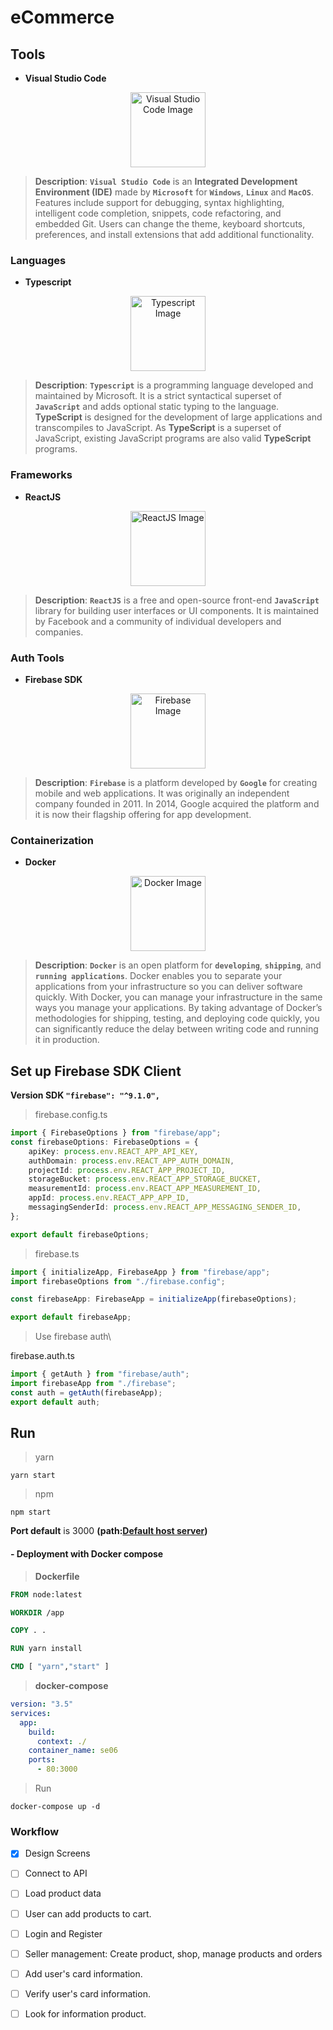 # __eCommerce__

## __Tools__

* __Visual Studio Code__

<p align="center">
    <img src="https://cdn.icon-icons.com/icons2/2107/PNG/512/file_type_vscode_icon_130084.png" alt="Visual Studio Code Image" height="120px">
<p>

> __Description__: __`Visual Studio Code`__ is an __Integrated Development Environment (IDE)__ made by __`Microsoft`__ for __`Windows`__, __`Linux`__ and __`MacOS`__. Features include support for debugging, syntax highlighting, intelligent code completion, snippets, code refactoring, and embedded Git. Users can change the theme, keyboard shortcuts, preferences, and install extensions that add additional functionality.

### __Languages__

* __Typescript__

<p align="center">
    <img src="https://iconape.com/wp-content/png_logo_vector/typescript.png" alt="Typescript Image" height="120px">
<p>

> __Description__: __`Typescript`__ is a programming language developed and maintained by Microsoft. It is a strict syntactical superset of __`JavaScript`__ and adds optional static typing to the language. __TypeScript__ is designed for the development of large applications and transcompiles to JavaScript. As __TypeScript__ is a superset of JavaScript, existing JavaScript programs are also valid __TypeScript__ programs.

### __Frameworks__

* __ReactJS__

<p align="center">
    <img src="https://icon-library.com/images/react-icon/react-icon-0.jpg"alt="ReactJS Image" height="120px">
<p>

> __Description__: __`ReactJS`__ is a free and open-source front-end __`JavaScript`__ library for building user interfaces or UI components. It is maintained by Facebook and a community of individual developers and companies.

### __Auth Tools__

* __Firebase SDK__

<p align="center">
    <img src="https://cdn.iconscout.com/icon/free/png-256/firebase-1-282796.png"alt="Firebase Image" height="120px">
<p>

> __Description__: __`Firebase`__ is a platform developed by __`Google`__ for creating mobile and web applications. It was originally an independent company founded in 2011. In 2014, Google acquired the platform and it is now their flagship offering for app development.

### __Containerization__

* __Docker__

<p align="center">
    <img src="https://www.docker.com/sites/default/files/d8/2019-07/Moby-logo.png"alt="Docker Image" height="120px">
<p>

> __Description__: __`Docker`__ is an open platform for __`developing`__, __`shipping`__, and __`running applications`__. Docker enables you to separate your applications from your infrastructure so you can deliver software quickly. With Docker, you can manage your infrastructure in the same ways you manage your applications. By taking advantage of Docker’s methodologies for shipping, testing, and deploying code quickly, you can significantly reduce the delay between writing code and running it in production.

## __Set up Firebase SDK Client__

__Version SDK `"firebase": "^9.1.0",`__

> firebase.config.ts

```ts
import { FirebaseOptions } from "firebase/app";
const firebaseOptions: FirebaseOptions = {
    apiKey: process.env.REACT_APP_API_KEY,
    authDomain: process.env.REACT_APP_AUTH_DOMAIN,
    projectId: process.env.REACT_APP_PROJECT_ID,
    storageBucket: process.env.REACT_APP_STORAGE_BUCKET,
    measurementId: process.env.REACT_APP_MEASUREMENT_ID,
    appId: process.env.REACT_APP_APP_ID,
    messagingSenderId: process.env.REACT_APP_MESSAGING_SENDER_ID,
};

export default firebaseOptions;
```

> firebase.ts

```ts
import { initializeApp, FirebaseApp } from "firebase/app";
import firebaseOptions from "./firebase.config";

const firebaseApp: FirebaseApp = initializeApp(firebaseOptions);

export default firebaseApp;
```

> Use firebase auth\

firebase.auth.ts

```ts
import { getAuth } from "firebase/auth";
import firebaseApp from "./firebase";
const auth = getAuth(firebaseApp);
export default auth;
```

## __Run__

> yarn

```shell
yarn start
```

> npm

```shell
npm start
```

__Port default__ is 3000 __(path:[Default host server](http://localhost:3000))__

#### \- Deployment with __Docker compose__

> __Dockerfile__

```Dockerfile
FROM node:latest

WORKDIR /app

COPY . .

RUN yarn install

CMD [ "yarn","start" ]
```

> __docker-compose__

```yml
version: "3.5"
services:
  app: 
    build:
      context: ./
    container_name: se06
    ports:
      - 80:3000
```

> Run

```shell
docker-compose up -d
```




### __Workflow__

- [x] Design Screens 
- [ ] Connect to API
- [ ] Load product data
- [ ] User can add products to cart.
- [ ] Login and Register
- [ ] Seller management: Create product, shop, manage products and orders
- [ ] Add user's card information.
- [ ] Verify user's card information.
- [ ] Look for information product.

